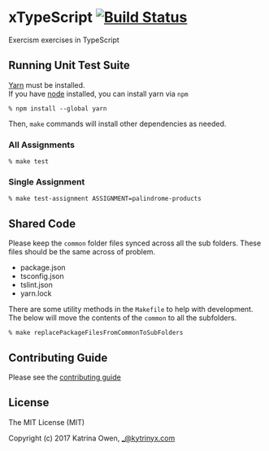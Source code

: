 # xTypeScript [![Build Status](https://travis-ci.org/exercism/xtypescript.png?branch=master)](https://travis-ci.org/exercism/xtypescript)

Exercism exercises in TypeScript

## Running Unit Test Suite

[Yarn](https://yarnpkg.com/en/docs/install) must be installed.    
If you have [node](https://nodejs.org) installed, you can install yarn via `npm`

    % npm install --global yarn

Then, `make` commands will install other dependencies as needed.

### All Assignments

    % make test

### Single Assignment

    % make test-assignment ASSIGNMENT=palindrome-products

## Shared Code

Please keep the `common` folder files synced across all the sub folders. These files should be the same across of problem. 

* package.json
* tsconfig.json
* tslint.json
* yarn.lock

There are some utility methods in the `Makefile` to help with development. The below will move the contents of the `common` to all the subfolders. 

	% make replacePackageFilesFromCommonToSubFolders
	
## Contributing Guide

Please see the [contributing guide](https://github.com/exercism/x-api/blob/master/CONTRIBUTING.md#the-exercise-data)

## License

The MIT License (MIT)

Copyright (c) 2017 Katrina Owen, _@kytrinyx.com


